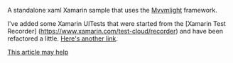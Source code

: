 A standalone xaml Xamarin sample that uses the [Mvvmlight](https://mvvmlight.codeplex.com/SourceControl/latest) framework.

I've added some Xamarin UITests that were started from the [Xamarin Test Recorder] (https://www.xamarin.com/test-cloud/recorder) and have been refactored a little.    [Here's another link](https://developer.xamarin.com/guides/testcloud/testrecorder/?ide=vs/).


[This article may help](https://blogs.msdn.microsoft.com/cdndevs/2016/01/19/writing-ui-tests-for-android-apps-using-xamarin-and-visual-studio-2015/)



